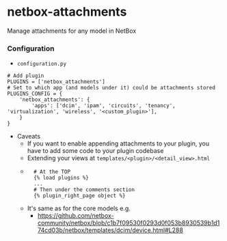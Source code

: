 # netbox-attachments

Manage attachments for any model in NetBox

### Configuration
- `configuration.py`
```
# Add plugin
PLUGINS = ['netbox_attachments']
# Set to which app (and models under it) could be attachments stored
PLUGINS_CONFIG = {
    'netbox_attachments': {
        'apps': ['dcim', 'ipam', 'circuits', 'tenancy', 'virtualization', 'wireless', '<custom_plugin>'],
    }
}
```

- Caveats
    - If you want to enable appending attachments to your plugin, you have to add some code to your plugin codebase
    - Extending your views at `templates/<plugin>/<detail_view>.html`
    - ```
        # At the TOP
        {% load plugins %}
        ...
        # Then under the comments section 
        {% plugin_right_page object %}
      ```
    - It's same as for the core models e.g.
        - https://github.com/netbox-community/netbox/blob/c1b7f09530f0293d0f053b8930539b1d174cd03b/netbox/templates/dcim/device.html#L288